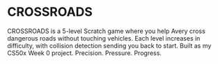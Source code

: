 # CROSSROADS
CROSSROADS is a 5-level Scratch game where you help Avery cross dangerous roads without touching vehicles. Each level increases in difficulty, with collision detection sending you back to start. Built as my CS50x Week 0 project. Precision. Pressure. Progress.
